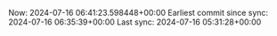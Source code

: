 Now: 2024-07-16 06:41:23.598448+00:00 Earliest commit since sync: 2024-07-16 06:35:39+00:00 Last sync: 2024-07-16 05:31:28+00:00
